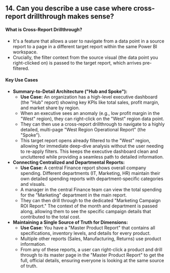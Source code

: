 ## 14. Can you describe a use case where **cross-report drillthrough** makes sense?

#### What is Cross-Report Drillthrough?
*   It's a feature that allows a user to navigate from a data point in a source report to a page in a different target report within the same Power BI workspace.
*   Crucially, the filter context from the source visual (the data point you right-clicked on) is passed to the target report, which arrives pre-filtered.

#### Key Use Cases
*   **Summary-to-Detail Architecture ("Hub and Spoke"):**
    *   **Use Case:** An organization has a high-level executive dashboard (the "Hub" report) showing key KPIs like total sales, profit margin, and market share by region.
    *   When an executive sees an anomaly (e.g., low profit margin in the "West" region), they can right-click on the "West" region data point.
    *   They can then use a cross-report drillthrough to navigate to a highly detailed, multi-page "West Region Operational Report" (the "Spoke").
    *   This target report opens already filtered to the "West" region, allowing for immediate deep-dive analysis without the user needing to re-apply filters. This keeps the executive dashboard clean and uncluttered while providing a seamless path to detailed information.
*   **Connecting Centralized and Departmental Reports:**
    *   **Use Case:** A central Finance report shows overall company spending. Different departments (IT, Marketing, HR) maintain their own detailed spending reports with department-specific categories and visuals.
    *   A manager in the central Finance team can view the total spending for the "Marketing" department in the main report.
    *   They can then drill through to the dedicated "Marketing Campaign ROI Report." The context of the month and department is passed along, allowing them to see the specific campaign details that contributed to the total cost.
*   **Maintaining a Single Source of Truth for Dimensions:**
    *   **Use Case:** You have a "Master Product Report" that contains all specifications, inventory levels, and details for every product.
    *   Multiple other reports (Sales, Manufacturing, Returns) use product information.
    *   From any of these reports, a user can right-click a product and drill through to its master page in the "Master Product Report" to get the full, official details, ensuring everyone is looking at the same source of truth.
